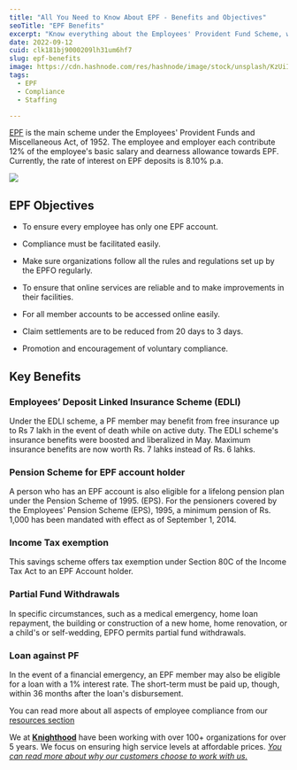 ```yaml
---
title: "All You Need to Know About EPF - Benefits and Objectives"
seoTitle: "EPF Benefits"
excerpt: "Know everything about the Employees' Provident Fund Scheme, which offers tax exemption, pension scheme, partial fund withdrawals, loans, and free insurance"
date: 2022-09-12
cuid: clk181bj9000209lh31um6hf7
slug: epf-benefits
image: https://cdn.hashnode.com/res/hashnode/image/stock/unsplash/KzUiI7ENbws/upload/6e4ad65bb8837b42b5b92e0b1c74b21e.jpeg
tags: 
  - EPF
  - Compliance
  - Staffing

---
```


[EPF](/docs/Compliance/EPF) is the main scheme under the Employees' Provident Funds and Miscellaneous Act, of 1952. The employee and employer each contribute 12% of the employee's basic salary and dearness allowance towards EPF. Currently, the rate of interest on EPF deposits is 8.10% p.a.

![](https://cdn.hashnode.com/res/hashnode/image/upload/v1689257145139/4abbf43b-033e-4794-9f8a-f53d9e89c350.png)

## EPF Objectives[​](http://localhost:3000/blog/epf_benefits#epf-objectives)

* To ensure every employee has only one EPF account.
    
* Compliance must be facilitated easily.
    
* Make sure organizations follow all the rules and regulations set up by the EPFO regularly.
    
* To ensure that online services are reliable and to make improvements in their facilities.
    
* For all member accounts to be accessed online easily.
    
* Claim settlements are to be reduced from 20 days to 3 days.
    
* Promotion and encouragement of voluntary compliance.
    

## Key Benefits[​](http://localhost:3000/blog/epf_benefits#key-benefits)

### Employees’ Deposit Linked Insurance Scheme (EDLI)[​](http://localhost:3000/blog/epf_benefits#employees-deposit-linked-insurance-scheme-edli)

Under the EDLI scheme, a PF member may benefit from free insurance up to Rs 7 lakh in the event of death while on active duty. The EDLI scheme's insurance benefits were boosted and liberalized in May. Maximum insurance benefits are now worth Rs. 7 lahks instead of Rs. 6 lahks.

### Pension Scheme for EPF account holder[​](http://localhost:3000/blog/epf_benefits#pension-scheme-for-epf-account-holder)

A person who has an EPF account is also eligible for a lifelong pension plan under the Pension Scheme of 1995. (EPS). For the pensioners covered by the Employees' Pension Scheme (EPS), 1995, a minimum pension of Rs. 1,000 has been mandated with effect as of September 1, 2014.

### Income Tax exemption[​](http://localhost:3000/blog/epf_benefits#income-tax-exemption)

This savings scheme offers tax exemption under Section 80C of the Income Tax Act to an EPF Account holder.

### Partial Fund Withdrawals[​](http://localhost:3000/blog/epf_benefits#partial-fund-withdrawals)

In specific circumstances, such as a medical emergency, home loan repayment, the building or construction of a new home, home renovation, or a child's or self-wedding, EPFO permits partial fund withdrawals.

### Loan against PF[​](http://localhost:3000/blog/epf_benefits#loan-against-pf)

In the event of a financial emergency, an EPF member may also be eligible for a loan with a 1% interest rate. The short-term must be paid up, though, within 36 months after the loan's disbursement.

You can read more about all aspects of employee compliance from our [resources section](http://docs.knighthood.co)

We at [**Knighthood**](http://knighthood.co) have been working with over 100+ organizations for over 5 years. We focus on ensuring high service levels at affordable prices. [*You can read more about why our customers choose to work with us.*](http://knighthood.co/whyus)
